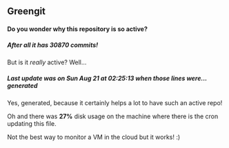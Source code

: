 ## Greengit

#### Do you wonder why this repository is so active?

##### After all it has 30870 commits!

But is it *really* active? Well...

##### Last update was on Sun Aug 21 at 02:25:13 when those lines were... generated

Yes, generated, because it certainly helps a lot to have such an active repo!

Oh and there was **27%** disk usage on the machine
where there is the cron updating this file.

Not the best way to monitor a VM in the cloud but it works! :)

